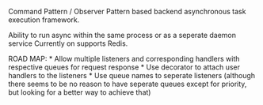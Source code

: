 Command Pattern / Observer Pattern based backend asynchronous task execution framework. 

Ability to run async within the same process or as a seperate daemon service
Currently on supports Redis.

ROAD MAP:
    * Allow multiple listeners and corresponding handlers with respective queues
      for request response
    * Use decorator to attach user handlers to the listeners
    * Use queue names to seperate listeners (although there seems to be no
      reason to have seperate queues except for priority, but looking for a
      better way to achieve that)

